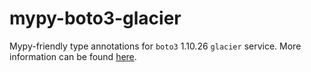 # mypy-boto3-glacier

Mypy-friendly type annotations for `boto3` 1.10.26 `glacier` service.
More information can be found [here](https://github.com/vemel/mypy_boto3).